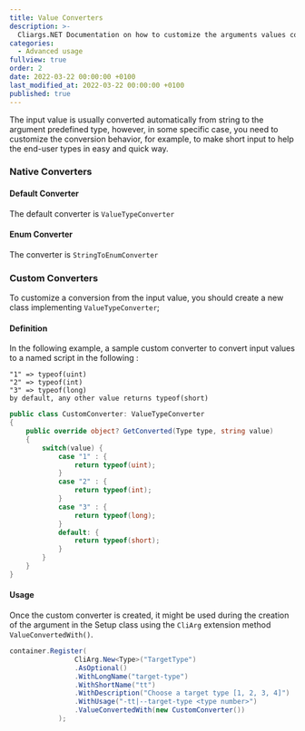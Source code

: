```yaml
---
title: Value Converters
description: >-
  Cliargs.NET Documentation on how to customize the arguments values conversion
categories:
  - Advanced usage
fullview: true
order: 2
date: 2022-03-22 00:00:00 +0100
last_modified_at: 2022-03-22 00:00:00 +0100
published: true
---
```


The input value is usually converted automatically from string to the argument predefined type, however, in some specific case, you need to customize the conversion behavior, for example, to make short input to help the end-user types in easy and quick way.

### Native Converters

#### Default Converter
The default converter is `ValueTypeConverter`

#### Enum Converter 
The converter is `StringToEnumConverter`

### Custom Converters  
To customize a conversion from the input value, you should create a new class implementing `ValueTypeConverter`;

#### Definition
In the following example, a sample custom converter to convert input values to a named script in the following : 

```
"1" => typeof(uint)
"2" => typeof(int)
"3" => typeof(long)
by default, any other value returns typeof(short)
```

```csharp
public class CustomConverter: ValueTypeConverter
{
    public override object? GetConverted(Type type, string value)
    {
        switch(value) {
            case "1" : {
                return typeof(uint);
            }
            case "2" : {
                return typeof(int);
            }
            case "3" : {
                return typeof(long);
            }
            default: {
                return typeof(short);
            }
        }
    }
}
```

#### Usage 
Once the custom converter is created, it might be used during the creation of the argument in the Setup class using the `CliArg` extension method `ValueConvertedWith()`. 

```csharp
container.Register(
                CliArg.New<Type>("TargetType")
                .AsOptional()
                .WithLongName("target-type")
                .WithShortName("tt")
                .WithDescription("Choose a target type [1, 2, 3, 4]")
                .WithUsage("-tt|--target-type <type number>")
                .ValueConvertedWith(new CustomConverter())
            );
```
